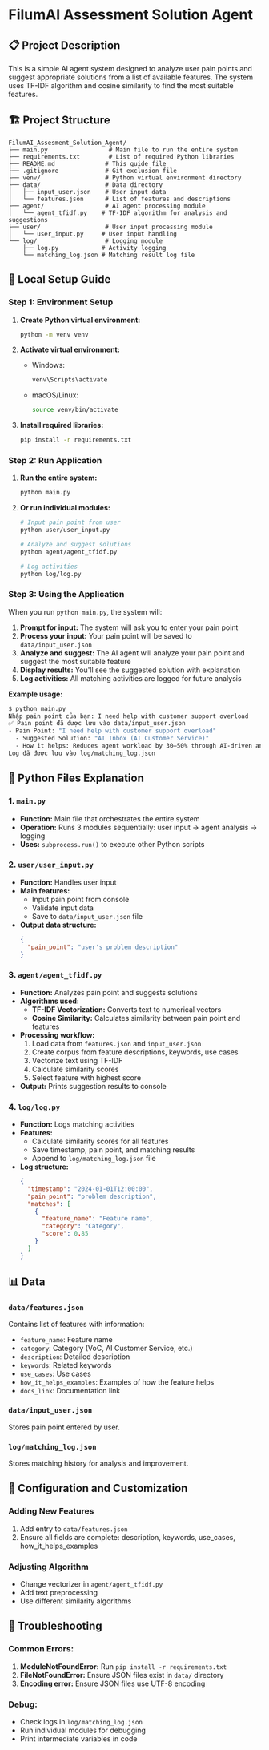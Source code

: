 # FilumAI Assessment Solution Agent

## 📋 Project Description

This is a simple AI agent system designed to analyze user pain points and suggest appropriate solutions from a list of available features. The system uses TF-IDF algorithm and cosine similarity to find the most suitable features.

## 🏗️ Project Structure

```
FilumAI_Assesment_Solution_Agent/
├── main.py                 # Main file to run the entire system
├── requirements.txt        # List of required Python libraries
├── README.md              # This guide file
├── .gitignore             # Git exclusion file
├── venv/                  # Python virtual environment directory
├── data/                  # Data directory
│   ├── input_user.json    # User input data
│   └── features.json      # List of features and descriptions
├── agent/                 # AI agent processing module
│   └── agent_tfidf.py    # TF-IDF algorithm for analysis and suggestions
├── user/                  # User input processing module
│   └── user_input.py     # User input handling
└── log/                   # Logging module
    ├── log.py            # Activity logging
    └── matching_log.json # Matching result log file
```

## 🚀 Local Setup Guide

### Step 1: Environment Setup

1. **Create Python virtual environment:**
   ```bash
   python -m venv venv
   ```

2. **Activate virtual environment:**
   - Windows:
     ```bash
     venv\Scripts\activate
     ```
   - macOS/Linux:
     ```bash
     source venv/bin/activate
     ```

3. **Install required libraries:**
   ```bash
   pip install -r requirements.txt
   ```

### Step 2: Run Application

1. **Run the entire system:**
   ```bash
   python main.py
   ```

2. **Or run individual modules:**
   ```bash
   # Input pain point from user
   python user/user_input.py
   
   # Analyze and suggest solutions
   python agent/agent_tfidf.py
   
   # Log activities
   python log/log.py
   ```

### Step 3: Using the Application

When you run `python main.py`, the system will:

1. **Prompt for input:** The system will ask you to enter your pain point
2. **Process your input:** Your pain point will be saved to `data/input_user.json`
3. **Analyze and suggest:** The AI agent will analyze your pain point and suggest the most suitable feature
4. **Display results:** You'll see the suggested solution with explanation
5. **Log activities:** All matching activities are logged for future analysis

**Example usage:**
```bash
$ python main.py
Nhập pain point của bạn: I need help with customer support overload
✅ Pain point đã được lưu vào data/input_user.json
- Pain Point: "I need help with customer support overload"
  - Suggested Solution: "AI Inbox (AI Customer Service)"
  - How it helps: Reduces agent workload by 30–50% through AI-driven answers
Log đã được lưu vào log/matching_log.json
```

## 📁 Python Files Explanation

### 1. `main.py`
- **Function:** Main file that orchestrates the entire system
- **Operation:** Runs 3 modules sequentially: user input → agent analysis → logging
- **Uses:** `subprocess.run()` to execute other Python scripts

### 2. `user/user_input.py`
- **Function:** Handles user input
- **Main features:**
  - Input pain point from console
  - Validate input data
  - Save to `data/input_user.json` file
- **Output data structure:**
  ```json
  {
    "pain_point": "user's problem description"
  }
  ```

### 3. `agent/agent_tfidf.py`
- **Function:** Analyzes pain point and suggests solutions
- **Algorithms used:**
  - **TF-IDF Vectorization:** Converts text to numerical vectors
  - **Cosine Similarity:** Calculates similarity between pain point and features
- **Processing workflow:**
  1. Load data from `features.json` and `input_user.json`
  2. Create corpus from feature descriptions, keywords, use cases
  3. Vectorize text using TF-IDF
  4. Calculate similarity scores
  5. Select feature with highest score
- **Output:** Prints suggestion results to console

### 4. `log/log.py`
- **Function:** Logs matching activities
- **Features:**
  - Calculate similarity scores for all features
  - Save timestamp, pain point, and matching results
  - Append to `log/matching_log.json` file
- **Log structure:**
  ```json
  {
    "timestamp": "2024-01-01T12:00:00",
    "pain_point": "problem description",
    "matches": [
      {
        "feature_name": "Feature name",
        "category": "Category",
        "score": 0.85
      }
    ]
  }
  ```

## 📊 Data

### `data/features.json`
Contains list of features with information:
- `feature_name`: Feature name
- `category`: Category (VoC, AI Customer Service, etc.)
- `description`: Detailed description
- `keywords`: Related keywords
- `use_cases`: Use cases
- `how_it_helps_examples`: Examples of how the feature helps
- `docs_link`: Documentation link

### `data/input_user.json`
Stores pain point entered by user.

### `log/matching_log.json`
Stores matching history for analysis and improvement.

## 🔧 Configuration and Customization

### Adding New Features
1. Add entry to `data/features.json`
2. Ensure all fields are complete: description, keywords, use_cases, how_it_helps_examples

### Adjusting Algorithm
- Change vectorizer in `agent/agent_tfidf.py`
- Add text preprocessing
- Use different similarity algorithms

## 🐛 Troubleshooting

### Common Errors:
1. **ModuleNotFoundError:** Run `pip install -r requirements.txt`
2. **FileNotFoundError:** Ensure JSON files exist in `data/` directory
3. **Encoding error:** Ensure JSON files use UTF-8 encoding

### Debug:
- Check logs in `log/matching_log.json`
- Run individual modules for debugging
- Print intermediate variables in code
